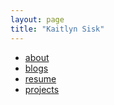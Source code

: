```yaml
---
layout: page
title: "Kaitlyn Sisk"
---
```


- [about](about)
- [blogs](blogs)
- [resume](resume)
- [projects](projects)
